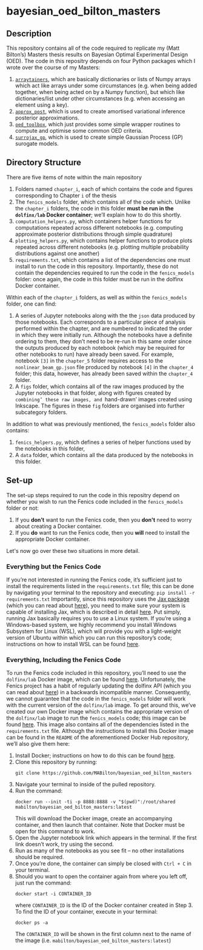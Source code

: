 # bayesian_oed_bilton_masters

## Description

This repository contains all of the code required to replicate my (Matt Bilton’s) Masters thesis results on Bayesian Optimal Experimental Design (OED). The code in this repositry depends on four Python packages which I wrote over the course of my Masters:
1. [`arraytainers`](https://github.com/MABilton/arraytainers), which are basically dictionaries or lists of Numpy arrays which act like arrays under some circumstances (e.g. when being added together, when being acted on by a Numpy function), but which like dictionaries/list under other circumstances (e.g. when accessing an element using a key).
2. [`approx_post`](https://github.com/MABilton/approx_post), which is used to create amortised variational inference posterior approximations.
3. [`oed_toolbox`](https://github.com/MABilton/oed_toolbox), which just provides some simple wrapper routines to compute and optimise some common OED criteria.
4. [`surrojax_gp`](https://github.com/MABilton/surrojax_gp), which is used to create simple Gaussian Process (GP) surogate models. 

## Directory Structure

There are five items of note within the main repository
1. Folders named `chapter_i`, each of which contains the code and figures corresponding to Chapter `i` of the thesis
2. The `fenics_models` folder, which contains all of the code which. Unlike the `chapter_i` folders, the code in this folder **must be run in the `dolfinx/lab` Docker container**; we’ll explain how to do this shortly.
3. `computation_helpers.py`, which containers helper functions for computations repeated across different notebooks (e.g. computing approximate posterior distributions through simple quadrature)
4. `plotting_helpers.py`, which contains helper functions to produce plots repeated across different notebooks (e.g. plotting multiple probability distributions against one another)
5. `requirements.txt`, which contains a list of the dependencies one must install to run the code in this repository. Importantly, these do not contain the dependencies required to run the code in the `fenics_models` folder: once again, the code in this folder must be run in the dolfinx Docker container.

Within each of the `chapter_i` folders, as well as within the `fenics_models` folder, one can find:
1. A series of Jupyter notebooks along with the the `json` data produced by those notebooks. Each corresponds to a particular piece of analysis performed within the chapter, and are numbered to indicated the order in which they were initially run. Although the notebooks have a definite ordering to them, they don’t need to be re-run in this same order since the outputs produced by each notebook (which may be required for other notebooks to run) have already been saved. For example, notebook `[3]` in the `chapter_5` folder requires access to the `nonlinear_beam_gp.json` file produced by notebook `[4]` in the `chapter_4` folder; this data, however, has already been saved within the `chapter_4` folder.
2. A `figs` folder, which contains all of the raw images produced by the Jupyter notebooks in that folder, along with figures created by `combining’ these raw images, and `hand-drawn’ images created using Inkscape. The figures in these `fig` folders are organised into further subcategory folders.

In addition to what was previously mentioned, the `fenics_models` folder also contains:
1. `fenics_helpers.py`, which defines a series of helper functions used by the notebooks in this folder, 
2.  A `data` folder, which contains all the data produced by the notebooks in this folder.

## Set-up

The set-up steps required to run the code in this repositry depend on whether you wish to run the Fenics code included in the `fenics_models` folder or not:

1. If you **don’t** want to run the Fenics code, then you **don't** need to worry about creating a Docker container.
2. If you **do** want to run the Fenics code, then you **will** need to install the appropriate Docker container.

Let's now go over these two situations in more detail.

### Everything but the Fenics Code

If you’re not interested in running the Fenics code, it’s sufficient just to install the requirements listed in the `requirements.txt` file; this can be done by navigating your terminal to the repository and executing:
    ```
    pip install -r requirements.txt
    ```
Importantly, since this repository uses the [Jax package](https://github.com/google/jax) (which you can read about [here](https://jax.readthedocs.io/en/latest/notebooks/quickstart.html)), you need to make sure your system is capable of installing Jax, which is described in detail [here](https://github.com/google/jax#installation). Put simply, running Jax basically requires you to use a Linux system. If you’re using a Windows-based system, we highly recommend you install Windows Subsystem for Linux (WSL), which will provide you with a light-weight version of Ubuntu within which you can run this repository’s code; instructions on how to install WSL can be found [here](https://docs.microsoft.com/en-us/windows/wsl/install).

### Everything, Including the Fenics Code

To run the Fenics code included in this repository, you’ll need to use the `dolfinx/lab` Docker image, which can be found [here](https://hub.docker.com/r/dolfinx/lab). Unfortunately, the Fenics project has a habit of regularly updating the dolfinx API (which you can read about [here](https://docs.fenicsproject.org/dolfinx/main/python/)) in a backwards incompatible manner. Consequently, we cannot guarantee that the code in the `fenics_models` folder will work with the current version of the `dolfinx/lab` image. To get around this, we’ve created our own Docker image which contains the appropriate version of the `dolfinx/lab` image to run the `fenics_models` code; this image can be found [here](https://hub.docker.com/r/mabilton/bayesian_oed_bilton_masters). This image also contains all of the dependencies listed in the `requirements.txt` file. Although the instructions to install this Docker image can be found in the `README` of the aforementioned Docker Hub repository, we’ll also give them here:
1. Install Docker; instructions on how to do this can be found [here](https://docs.docker.com/desktop/#download-and-install).
2. Clone this repository by running:
   ```
   git clone https://github.com/MABilton/bayesian_oed_bilton_masters
   ```
3. Navigate your terminal to inside of the pulled repository.
4. Run the command: 
   ```
   docker run --init -ti -p 8888:8888 -v "$(pwd)":/root/shared mabilton/bayesian_oed_bilton_masters:latest
   ```
   This will download the Docker image, create an accompanying container, and then launch that container. Note that Docker must be open for this command to work.
5. Open the Jupyter notebook link which appears in the terminal. If the first link doesn’t work, try using the second.
6. Run as many of the notebooks as you see fit – no other installations should be required.
7. Once you’re done, the container can simply be closed with `Ctrl + C` in your terminal.
8. Should you want to open the container again from where you left off, just run the command:
   ```
   docker start -i CONTAINER_ID
   ```
   where `CONTAINER_ID` is the ID of the Docker container created in Step 3. To find the ID of your container, execute in your terminal:
   ```
   docker ps -a
   ```
   The `CONTAINER_ID` will be shown in the first column next to the name of the image (i.e. `mabilton/bayesian_oed_bilton_masters:latest`)